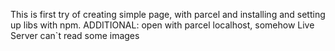This is first try of creating simple page, with parcel and installing and setting up libs with npm.
ADDITIONAL: open with parcel localhost, somehow Live Server can`t read some images 
